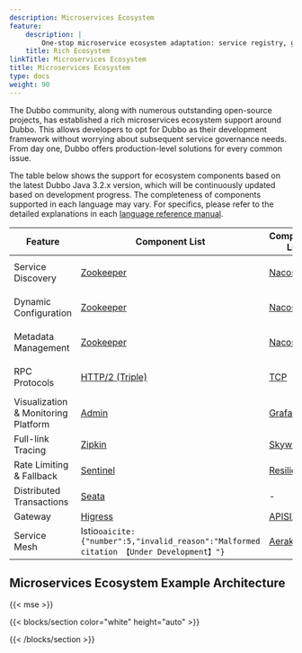 ```yaml
---
description: Microservices Ecosystem
feature:
    description: |
        One-stop microservice ecosystem adaptation: service registry, gateway, rate limiting and fallback, load balancing, consistent transactions, asynchronous messaging, tracing, and more.
    title: Rich Ecosystem
linkTitle: Microservices Ecosystem
title: Microservices Ecosystem
type: docs
weight: 90
---
```


The Dubbo community, along with numerous outstanding open-source projects, has established a rich microservices ecosystem support around Dubbo. This allows developers to opt for Dubbo as their development framework without worrying about subsequent service governance needs. From day one, Dubbo offers production-level solutions for every common issue.

The table below shows the support for ecosystem components based on the latest Dubbo Java 3.2.x version, which will be continuously updated based on development progress. The completeness of components supported in each language may vary. For specifics, please refer to the detailed explanations in each [language reference manual](../../mannual/).



| Feature                             | Component List                                                                                        | Component List                                                         | Component List                                                                                                                                                          | Component List                                                                                                  | Component List                                                                                      |
|-------------------------------------|-------------------------------------------------------------------------------------------------------|------------------------------------------------------------------------|-------------------------------------------------------------------------------------------------------------------------------------------------------------------------|-----------------------------------------------------------------------------------------------------------------|-----------------------------------------------------------------------------------------------------|
| Service Discovery                   | [Zookeeper](/en/docs3-v2/java-sdk/reference-manual/registry/zookeeper/)                               | [Nacos](/en/docs3-v2/java-sdk/reference-manual/registry/nacos/)        | [Kubernetes Service](/)                                                                                                                                                 | DNS&#8203;``oaicite:{"number":1,"invalid_reason":"Malformed citation 【Under Development】"}``&#8203;             | [More](https://github.com/apache/dubbo-spi-extensions/tree/master/dubbo-registry-extensions)        |
| Dynamic Configuration               | [Zookeeper](/en/docs3-v2/java-sdk/reference-manual/config-center/zookeeper/)                          | [Nacos](/en/docs3-v2/java-sdk/reference-manual/config-center/nacos/)   | [Apollo](/en/docs3-v2/java-sdk/reference-manual/config-center/apollo/)                                                                                                  | Kubernetes&#8203;``oaicite:{"number":2,"invalid_reason":"Malformed citation 【Under Development】"}``&#8203;      | [More](https://github.com/apache/dubbo-spi-extensions/tree/master/dubbo-configcenter-extensions)    |
| Metadata Management                 | [Zookeeper](/en/docs3-v2/java-sdk/reference-manual/metadata-center/zookeeper/)                        | [Nacos](/en/docs3-v2/java-sdk/reference-manual/metadata-center/nacos/) | [Redis](/zh-cn/overview/mannual/java-sdk/reference-manual/metadata-center/redis/)                                                                                       | Kubernetes&#8203;``oaicite:{"number":3,"invalid_reason":"Malformed citation 【Under Development】"}``&#8203;      | [More](https://github.com/apache/dubbo-spi-extensions/tree/master/dubbo-metadata-report-extensions) |
| RPC Protocols                       | [HTTP/2 (Triple)](/en/docs3-v2/java-sdk/reference-manual/protocol/triple/)                            | [TCP](/zh-cn/overview/mannual/java-sdk/reference-manual/protocol/tcp)             | [HTTP/REST&#8203;``oaicite:{"number":4,"invalid_reason":"Malformed citation 【Alpha】"}``&#8203;](/en/docs3-v2/java-sdk/reference-manual/protocol/http)                   | [gRPC](/en/docs3-v2/java-sdk/reference-manual/protocol/triple)                                                | [More](/en/docs3-v2/java-sdk/reference-manual/protocol/)                                            |
| Visualization & Monitoring Platform | [Admin](/zh-cn/overview/tasks/observability/admin/)                                                   | [Grafana](/zh-cn/overview/tasks/observability/grafana/)                | [Prometheus](/zh-cn/overview/tasks/observability/prometheus/)                                                                                                           | -                                                                                                               | -                                                                                                   |
| Full-link Tracing                   | [Zipkin](/zh-cn/overview/tasks/observability/tracing/zipkin/)                                         | [Skywalking](/zh-cn/overview/tasks/observability/tracing/skywalking/)  | [OpenTelemetry](https://github.com/apache/dubbo-samples/tree/master/4-governance/dubbo-samples-spring-boot3-tracing#2-adding-micrometer-tracing-bridge-to-your-project) | -                                                                                                               | -                                                                                                   |
| Rate Limiting & Fallback            | [Sentinel](/zh-cn/overview/tasks/rate-limit/sentinel)                                                 | [Resilience4j](/zh-cn/overview/tasks/rate-limit/resilience4j)          | [Hystrix](/zh-cn/overview/tasks/rate-limit/hystrix)                                                                                                                     | -                                                                                                               | -                                                                                                   |
| Distributed Transactions            | [Seata](/en/overview/tasks/ecosystem/transaction/)                                                    | -                                                                      | -                                                                                                                                                                       | -                                                                                                               | -                                                                                                   |
| Gateway                             | [Higress](/zh-cn/blog/integration/how-to-proxy-dubbo-in-higress/")                                    | [APISIX](/zh-cn/overview/tasks/ecosystem/gateway/)                     | [Shenyu](/zh-cn/blog/integration/how-to-proxy-dubbo-in-apache-shenyu)                                                                                                   | [Envoy](https://www.envoyproxy.io/docs/envoy/latest/configuration/listeners/network_filters/dubbo_proxy_filter) | -                                                                                                   |
| Service Mesh                        | Istio&#8203;``oaicite:{"number":5,"invalid_reason":"Malformed citation 【Under Development】"}``&#8203; | [Aeraka](https://www.aeraki.net/)                                      | OpenSergo&#8203;``oaicite:{"number":6,"invalid_reason":"Malformed citation 【Under Development】"}``&#8203;                                                               | Proxyless&#8203;``oaicite:{"number":7,"invalid_reason":"Malformed citation 【Alpha】"}``&#8203;                   | More                                                                                                |


## Microservices Ecosystem Example Architecture

{{< mse >}}

{{< blocks/section color="white" height="auto" >}}
<div class="msemap-section">
 <div class="msemap-container">
    <div id="mse-arc-container"></div>
  </div>
</div>
{{< /blocks/section >}}
